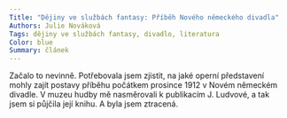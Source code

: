 ```yaml
---
Title: "Dějiny ve službách fantasy: Příběh Nového německého divadla"
Authors: Julie Nováková
Tags: dějiny ve službách fantasy, divadlo, literatura
Color: blue
Summary: článek
---
```

Začalo to nevinně. Potřebovala jsem zjistit,
na jaké operní představení mohly zajít
postavy příběhu počátkem prosince
1912 v Novém německém divadle. V muzeu
hudby mě nasměrovali k publikacím
J. Ludvové, a tak jsem si půjčila její knihu.
A byla jsem ztracená.
